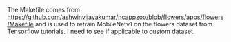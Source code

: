 The Makefile comes from https://github.com/ashwinvijayakumar/ncappzoo/blob/flowers/apps/flowers/Makefile and is used to retrain MobileNetv1 on the flowers dataset from Tensorflow tutorials.
I need to see if applicable to custom dataset.
